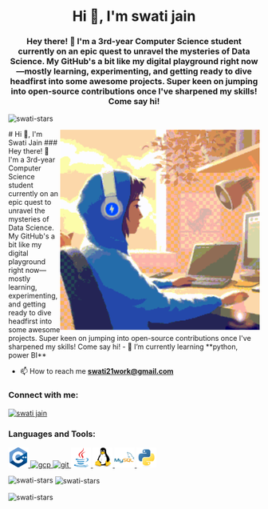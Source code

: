 <h1 align="center">Hi 👋, I'm swati jain</h1>
<h3 align="center">Hey there! 👋 I'm a 3rd-year Computer Science student currently on an epic quest to unravel the mysteries of Data Science. My GitHub's a bit like my digital playground right now—mostly learning, experimenting, and getting ready to dive headfirst into some awesome projects. Super keen on jumping into open-source contributions once I've sharpened my skills! Come say hi!</h3>



<p align="left"> <img src="https://komarev.com/ghpvc/?username=swati-stars&label=Profile%20views&color=0e75b6&style=flat" alt="swati-stars" /> </p>
<img align="right" alt="Coding" width="400" src="https://raw.githubusercontent.com/harshav1989/harshav1989/main/github.gif" >
# Hi 👋, I'm Swati Jain
### Hey there! 👋 I'm a 3rd-year Computer Science student currently on an epic quest to unravel the mysteries of Data Science. My GitHub's a bit like my digital playground right now—mostly learning, experimenting, and getting ready to dive headfirst into some awesome projects. Super keen on jumping into open-source contributions once I've sharpened my skills! Come say hi!
- 🌱 I’m currently learning **python, power BI**

- 📫 How to reach me **swati21work@gmail.com**

<h3 align="left">Connect with me:</h3>
<p align="left">
<a href="https://linkedin.com/in/swati jain" target="blank"><img align="center" src="https://raw.githubusercontent.com/rahuldkjain/github-profile-readme-generator/master/src/images/icons/Social/linked-in-alt.svg" alt="swati jain" height="30" width="40" /></a>
</p>

<h3 align="left">Languages and Tools:</h3>
<p align="left"> <a href="https://www.w3schools.com/cpp/" target="_blank" rel="noreferrer"> <img src="https://raw.githubusercontent.com/devicons/devicon/master/icons/cplusplus/cplusplus-original.svg" alt="cplusplus" width="40" height="40"/> </a> <a href="https://cloud.google.com" target="_blank" rel="noreferrer"> <img src="https://www.vectorlogo.zone/logos/google_cloud/google_cloud-icon.svg" alt="gcp" width="40" height="40"/> </a> <a href="https://git-scm.com/" target="_blank" rel="noreferrer"> <img src="https://www.vectorlogo.zone/logos/git-scm/git-scm-icon.svg" alt="git" width="40" height="40"/> </a> <a href="https://www.java.com" target="_blank" rel="noreferrer"> <img src="https://raw.githubusercontent.com/devicons/devicon/master/icons/java/java-original.svg" alt="java" width="40" height="40"/> </a> <a href="https://www.linux.org/" target="_blank" rel="noreferrer"> <img src="https://raw.githubusercontent.com/devicons/devicon/master/icons/linux/linux-original.svg" alt="linux" width="40" height="40"/> </a> <a href="https://www.mysql.com/" target="_blank" rel="noreferrer"> <img src="https://raw.githubusercontent.com/devicons/devicon/master/icons/mysql/mysql-original-wordmark.svg" alt="mysql" width="40" height="40"/> </a> <a href="https://www.python.org" target="_blank" rel="noreferrer"> <img src="https://raw.githubusercontent.com/devicons/devicon/master/icons/python/python-original.svg" alt="python" width="40" height="40"/> </a> </p>

<p><img align="left" src="https://github-readme-stats.vercel.app/api/top-langs?username=swati-stars&show_icons=true&locale=en&layout=compact" alt="swati-stars" /></p>

<p>&nbsp;<img align="center" src="https://github-readme-stats.vercel.app/api?username=swati-stars&show_icons=true&locale=en" alt="swati-stars" /></p>

<p><img align="center" src="https://github-readme-streak-stats.herokuapp.com/?user=swati-stars&" alt="swati-stars" /></p>

<!--
**swati-stars/swati-stars** is a ✨ _special_ ✨ repository because its `README.md` (this file) appears on your GitHub profile.

Here are some ideas to get you started:

- 🔭 I’m currently working on ...
- 🌱 I’m currently learning ...
- 👯 I’m looking to collaborate on ...
- 🤔 I’m looking for help with ...
- 💬 Ask me about ...
- 📫 How to reach me: ...
- 😄 Pronouns: ...
- ⚡ Fun fact: ...
-->
